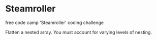 # Steamroller
free code camp 'Steamroller' coding challenge

Flatten a nested array. You must account for varying levels of nesting.
